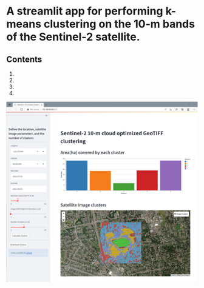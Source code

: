 # A streamlit app for performing k-means clustering on the 10-m bands of the Sentinel-2 satellite.
## Contents
1.
2.
3.
4.

![](etc/app.png)